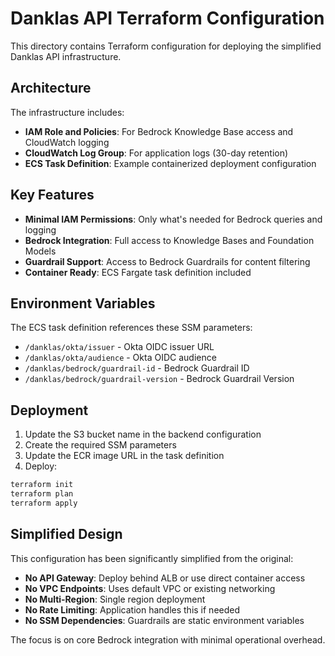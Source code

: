 # Danklas API Terraform Configuration

This directory contains Terraform configuration for deploying the simplified Danklas API infrastructure.

## Architecture

The infrastructure includes:
- **IAM Role and Policies**: For Bedrock Knowledge Base access and CloudWatch logging
- **CloudWatch Log Group**: For application logs (30-day retention)
- **ECS Task Definition**: Example containerized deployment configuration

## Key Features

- **Minimal IAM Permissions**: Only what's needed for Bedrock queries and logging
- **Bedrock Integration**: Full access to Knowledge Bases and Foundation Models
- **Guardrail Support**: Access to Bedrock Guardrails for content filtering
- **Container Ready**: ECS Fargate task definition included

## Environment Variables

The ECS task definition references these SSM parameters:
- `/danklas/okta/issuer` - Okta OIDC issuer URL
- `/danklas/okta/audience` - Okta OIDC audience
- `/danklas/bedrock/guardrail-id` - Bedrock Guardrail ID
- `/danklas/bedrock/guardrail-version` - Bedrock Guardrail Version

## Deployment

1. Update the S3 bucket name in the backend configuration
2. Create the required SSM parameters
3. Update the ECR image URL in the task definition
4. Deploy:

```bash
terraform init
terraform plan
terraform apply
```

## Simplified Design

This configuration has been significantly simplified from the original:
- **No API Gateway**: Deploy behind ALB or use direct container access
- **No VPC Endpoints**: Uses default VPC or existing networking
- **No Multi-Region**: Single region deployment
- **No Rate Limiting**: Application handles this if needed
- **No SSM Dependencies**: Guardrails are static environment variables

The focus is on core Bedrock integration with minimal operational overhead.
